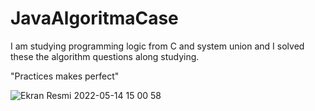 # JavaAlgoritmaCase
 
 I am studying programming logic from C and system union and 
 I solved these the algorithm questions along studying. 
 
 "Practices makes perfect"

![Ekran Resmi 2022-05-14 15 00 58](https://user-images.githubusercontent.com/100589992/180600959-8f4b374b-86ac-4c61-a9d4-580fee942686.png)
